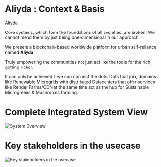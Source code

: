 # Aliyda : Context & Basis
[Aliyda](https://greens.osive.com/index.html)

Core systems, which form the foundations of all societies, are broken. We cannot mend them by just being one-dimensional in our approach.

We present a blockchain-based worldwide platform for urban self-reliance named **Aliyda**.

Truly empowering the communities not just act like the tools for the rich, getting richer.

It can only be achieved if we can connect the dots. Dots that join, domains like Renewable Microgrids with distributed Datacenters that offer services like Render Farms/CDN at the same time act as the hub for Sustainable Microgreens & Mushrooms farming.

# Complete Integrated System View

![System Overview](https://aliyda.osive.com/_images/site.png)

# Key stakeholders in the usecase

![Key stakeholders in the usecase](https://aliyda.osive.com/_images/stakeholders1.png)

# 

